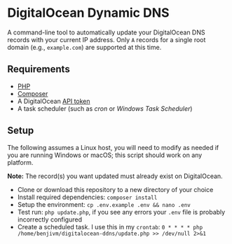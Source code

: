 # DigitalOcean Dynamic DNS

A command-line tool to automatically update your DigitalOcean DNS records with your current IP address. Only `A` records for a single root domain (e.g., `example.com`) are supported at this time.

## Requirements

- [PHP](https://www.php.net/downloads.php)
- [Composer](https://getcomposer.org)
- A DigitalOcean [API token](https://cloud.digitalocean.com/account/api/tokens)
- A task scheduler (such as *cron* or *Windows Task Scheduler*)

## Setup

The following assumes a Linux host, you will need to modify as needed if you are running Windows or macOS; this script should work on any platform.

**Note:** The record(s) you want updated must already exist on DigitalOcean.

- Clone or download this repository to a new directory of your choice
- Install required dependencies: `composer install`
- Setup the environment: `cp .env.example .env && nano .env`
- Test run: `php update.php`, if you see any errors your `.env` file is probably incorrectly configured
- Create a scheduled task. I use this in my `crontab`: `0 * * * * php /home/benjivm/digitalocean-ddns/update.php >> /dev/null 2>&1`
